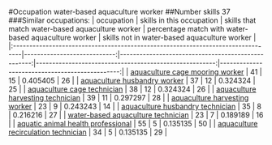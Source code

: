 #Occupation water-based aquaculture worker
##Number skills 37
###Similar occupations:
| occupation                                                                      |   skills in this occupation |   skills that match water-based aquaculture worker |   percentage match with water-based aquaculture worker |   skills not in water-based aquaculture worker |
|:--------------------------------------------------------------------------------|----------------------------:|---------------------------------------------------:|-------------------------------------------------------:|-----------------------------------------------:|
| [aquaculture cage mooring worker](aquaculture_cage_mooring_worker.md)           |                          41 |                                                 15 |                                               0.405405 |                                             26 |
| [aquaculture husbandry worker](aquaculture_husbandry_worker.md)                 |                          37 |                                                 12 |                                               0.324324 |                                             25 |
| [aquaculture cage technician](aquaculture_cage_technician.md)                   |                          38 |                                                 12 |                                               0.324324 |                                             26 |
| [aquaculture harvesting technician](aquaculture_harvesting_technician.md)       |                          39 |                                                 11 |                                               0.297297 |                                             28 |
| [aquaculture harvesting worker](aquaculture_harvesting_worker.md)               |                          23 |                                                  9 |                                               0.243243 |                                             14 |
| [aquaculture husbandry technician](aquaculture_husbandry_technician.md)         |                          35 |                                                  8 |                                               0.216216 |                                             27 |
| [water-based aquaculture technician](water-based_aquaculture_technician.md)     |                          23 |                                                  7 |                                               0.189189 |                                             16 |
| [aquatic animal health professional](aquatic_animal_health_professional.md)     |                          55 |                                                  5 |                                               0.135135 |                                             50 |
| [aquaculture recirculation technician](aquaculture_recirculation_technician.md) |                          34 |                                                  5 |                                               0.135135 |                                             29 |
